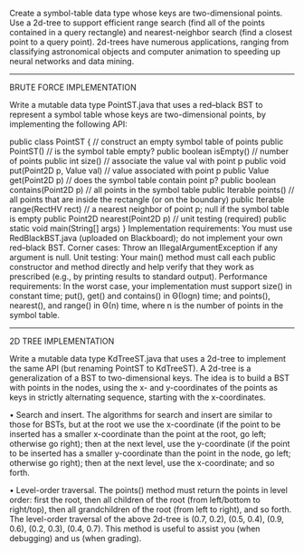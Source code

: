 Create a symbol-table data type whose keys are two-dimensional points. Use a 2d-tree to support efficient range search (find all of the points contained in a query rectangle) and nearest-neighbor search (find a closest point to a query point). 2d-trees have numerous applications, ranging from classifying astronomical objects and computer animation to speeding up neural networks and data mining.
********************************************************************************************************************************
BRUTE FORCE IMPLEMENTATION

Write a mutable data type PointST.java that uses a red–black BST to represent a symbol table whose keys are two-dimensional points, by implementing the following API:

public class PointST<Value> {
    // construct an empty symbol table of points 
    public PointST()
    // is the symbol table empty? 
    public boolean isEmpty()
    // number of points
    public int size()
    // associate the value val with point p
    public void put(Point2D p, Value val)
    // value associated with point p 
    public Value get(Point2D p)
    // does the symbol table contain point p? 
    public boolean contains(Point2D p)
    // all points in the symbol table 
    public Iterable<Point2D> points()
    // all points that are inside the rectangle (or on the boundary) 
    public Iterable<Point2D> range(RectHV rect)
    // a nearest neighbor of point p; null if the symbol table is empty 
    public Point2D nearest(Point2D p)
    // unit testing (required)
    public static void main(String[] args)
}
Implementation requirements:  You must use RedBlackBST.java (uploaded on Blackboard); do not implement your own red–black BST.
Corner cases: Throw an IllegalArgumentException if any argument is null.
Unit testing:  Your main() method must call each public constructor and method directly and help verify that they work as prescribed (e.g., by printing results to standard output).
Performance requirements:  In the worst case, your implementation must support size() in constant time; put(), get() and contains() in Θ(logn) time; and points(), nearest(), and range() in Θ(n) time, where n is the number of points in the symbol table.
********************************************************************************************************************************
2D TREE IMPLEMENTATION 
  
Write a mutable data type KdTreeST.java that uses a 2d-tree to implement the same API (but renaming PointST to KdTreeST). A 2d-tree is a generalization of a BST to two-dimensional keys. The idea is to build a BST with points in the nodes, using the x- and y-coordinates of the points as keys in strictly alternating sequence, starting with the x-coordinates.

•	Search and insert. The algorithms for search and insert are similar to those for BSTs, but at the root we use the x-coordinate (if the point to be inserted has a smaller x-coordinate than the point at the root, go left; otherwise go right); then at the next level, use the y-coordinate (if the point to be inserted has a smaller y-coordinate than the point in the node, go left; otherwise go right); then at the next level, use the x-coordinate; and so forth.

•	Level-order traversal. The points() method must return the points in level order: first the root, then all children of the root (from left/bottom to right/top), then all grandchildren of the root (from left to right), and so forth. The level-order traversal of the above 2d-tree is (0.7, 0.2), (0.5, 0.4), (0.9, 0.6), (0.2, 0.3), (0.4, 0.7). This method is useful to assist you (when debugging) and us (when grading).




